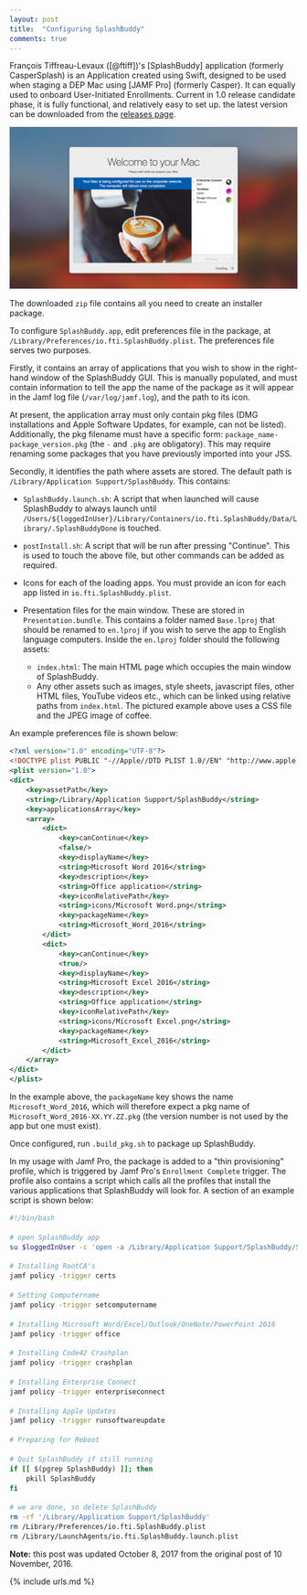```yaml
---
layout: post
title:  "Configuring SplashBuddy"
comments: true
---
```


François Tiffreau-Levaux ([@ftiff])'s [SplashBuddy] application (formerly CasperSplash) is an Application created using Swift, designed to be used when staging a DEP Mac using [JAMF Pro] (formerly Casper). It can equally used to onboard User-Initiated Enrollments. Current in 1.0 release candidate phase, it is fully functional, and relatively easy to set up. the latest version can be downloaded from the [releases page](https://github.com/ftiff/SplashBuddy/releases).

![img-1]

The downloaded `zip` file contains all you need to create an installer package.

To configure `SplashBuddy.app`, edit preferences file in the package, at `/Library/Preferences/io.fti.SplashBuddy.plist`. The preferences file serves two purposes.  

Firstly, it contains an array of applications that you wish to show in the right-hand window of the SplashBuddy GUI.  This is manually populated, and must contain information to tell the app the name of the package as it will appear in the Jamf log file (`/var/log/jamf.log`), and the path to its icon.  

At present, the application array must only contain pkg files (DMG installations and Apple Software Updates, for example, can not be listed).  Additionally, the pkg filename must have a specific form: `package_name-package_version.pkg` (the `-` and `.pkg` are obligatory). This may require renaming some packages that you have previously imported into your JSS.

Secondly, it identifies the path where assets are stored. The default path is `/Library/Application Support/SplashBuddy`. This contains:

* `SplashBuddy.launch.sh`: A script that when launched will cause SplashBuddy to always launch until `/Users/${loggedInUser}/Library/Containers/io.fti.SplashBuddy/Data/Library/.SplashBuddyDone` is touched.

* `postInstall.sh`: A script that will be run after pressing "Continue". This is used to touch the above file, but other commands can be added as required.

* Icons for each of the loading apps. You must provide an icon for each app listed in `io.fti.SplashBuddy.plist`.

* Presentation files for the main window. These are stored in `Presentation.bundle`. This contains a folder named `Base.lproj` that should be renamed to `en.lproj` if you wish to serve the app to English language computers. Inside the `en.lproj` folder should the following assets:

   * `index.html`: The main HTML page which occupies the main window of SplashBuddy.
   * Any other assets such as images, style sheets, javascript files, other HTML files, YouTube videos etc., which can be linked using relative paths from `index.html`. The pictured example above uses a CSS file and the JPEG image of coffee.

An example preferences file is shown below:

~~~ xml
<?xml version="1.0" encoding="UTF-8"?>
<!DOCTYPE plist PUBLIC "-//Apple//DTD PLIST 1.0//EN" "http://www.apple.com/DTDs/PropertyList-1.0.dtd">
<plist version="1.0">
<dict>
	<key>assetPath</key>
	<string>/Library/Application Support/SplashBuddy</string>
	<key>applicationsArray</key>
	<array>
		<dict>
			<key>canContinue</key>
			<false/>
			<key>displayName</key>
			<string>Microsoft Word 2016</string>
			<key>description</key>
			<string>Office application</string>
			<key>iconRelativePath</key>
			<string>icons/Microsoft Word.png</string>
			<key>packageName</key>
			<string>Microsoft_Word_2016</string>
		</dict>
		<dict>
			<key>canContinue</key>
			<true/>
			<key>displayName</key>
			<string>Microsoft Excel 2016</string>
			<key>description</key>
			<string>Office application</string>
			<key>iconRelativePath</key>
			<string>icons/Microsoft Excel.png</string>
			<key>packageName</key>
			<string>Microsoft_Excel_2016</string>
		</dict>
	</array>
</dict>
</plist>
~~~

In the example above, the `packageName` key shows the name `Microsoft_Word_2016`, which will therefore expect a pkg name of `Microsoft_Word_2016-XX.YY.ZZ.pkg` (the version number is not used by the app but one must exist).

Once configured, run `.build_pkg.sh` to package up SplashBuddy.

In my usage with Jamf Pro, the package is added to a "thin provisioning" profile, which is triggered by Jamf Pro's `Enrollment Complete` trigger. The profile also contains a script which calls all the profiles that install the various applications that SplashBuddy will look for. A section of an example script is shown below:

~~~ bash
#!/bin/bash

# open SplashBuddy app
su $loggedInUser -c 'open -a /Library/Application Support/SplashBuddy/SplashBuddy.app'

# Installing RootCA's
jamf policy -trigger certs

# Setting Computername
jamf policy -trigger setcomputername

# Installing Microsoft Word/Excel/Outlook/OneNote/PowerPoint 2016
jamf policy -trigger office

# Installing Code42 Crashplan
jamf policy -trigger crashplan

# Installing Enterprise Connect
jamf policy -trigger enterpriseconnect

# Installing Apple Updates
jamf policy -trigger runsoftwareupdate

# Preparing for Reboot

# Quit SplashBuddy if still running
if [[ $(pgrep SplashBuddy) ]]; then
	pkill SplashBuddy
fi

# we are done, so delete SplashBuddy
rm -rf '/Library/Application Support/SplashBuddy'
rm /Library/Preferences/io.fti.SplashBuddy.plist
rm /Library/LaunchAgents/io.fti.SplashBuddy.launch.plist
~~~

**Note:** this post was updated October 8, 2017 from the original post of 10 November, 2016.

[img-1]: /assets/images/SplashBuddy-1.png



{% include urls.md %}
